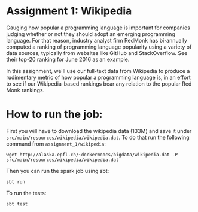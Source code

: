 # Assignment 1: Wikipedia
Gauging how popular a programming language is important for companies judging whether or not they should adopt an emerging programming language. For that reason, industry analyst firm RedMonk has bi-annually computed a ranking of programming language popularity using a variety of data sources, typically from websites like GitHub and StackOverflow. See their top-20 ranking for June 2016 as an example.

In this assignment, we'll use our full-text data from Wikipedia to produce a rudimentary metric of how popular a programming language is, in an effort to see if our Wikipedia-based rankings bear any relation to the popular Red Monk rankings.

# How to run the job:

First you will have to download the wikipedia data (133M) and save it under `src/main/resources/wikipedia/wikipedia.dat`. To do that run the following command from `assignment_1/wikipedia`:

```
wget http://alaska.epfl.ch/~dockermoocs/bigdata/wikipedia.dat -P src/main/resources/wikipedia/wikipedia.dat
```

Then you can run the spark job using sbt:

```
sbt run
```

To run the tests:

```
sbt test
```
